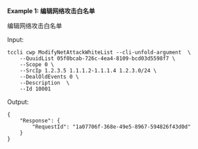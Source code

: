 **Example 1: 编辑网络攻击白名单**

编辑网络攻击白名单

Input: 

```
tccli cwp ModifyNetAttackWhiteList --cli-unfold-argument  \
    --QuuidList 05f0bcab-726c-4ea4-8109-bcd03d5598f7 \
    --Scope 0 \
    --SrcIp 1.2.3.5 1.1.1.2-1.1.1.4 1.2.3.0/24 \
    --DealOldEvents 0 \
    --Description  \
    --Id 10001
```

Output: 
```
{
    "Response": {
        "RequestId": "1a07706f-368e-49e5-8967-594826f43d0d"
    }
}
```

